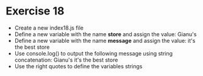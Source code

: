 # Exercise 18

* Create a new index18.js file
* Define a new variable with the name **store** and assign the value: Gianu's
* Define a new variable with the name **message** and assign the value: it's the best store
* Use console.log() to output the following message using string concatenation: Gianu's it's the best store
* Use the right quotes to define the variables strings